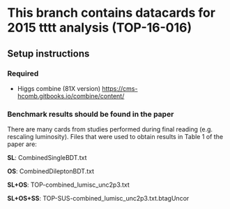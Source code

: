 # This branch contains datacards for 2015 tttt analysis (TOP-16-016)

## Setup instructions

### Required 

- Higgs combine (81X version)
https://cms-hcomb.gitbooks.io/combine/content/


### Benchmark results should be found in the paper 

There are many cards from studies performed during final reading (e.g. rescaling luminosity). Files that were used to obtain results in Table 1 of the paper are:

**SL**: CombinedSingleBDT.txt

**OS**: CombinedDileptonBDT.txt

**SL+OS**: TOP-combined_lumisc_unc2p3.txt

**SL+OS+SS**: TOP-SUS-combined_lumisc_unc2p3.txt.btagUncor

